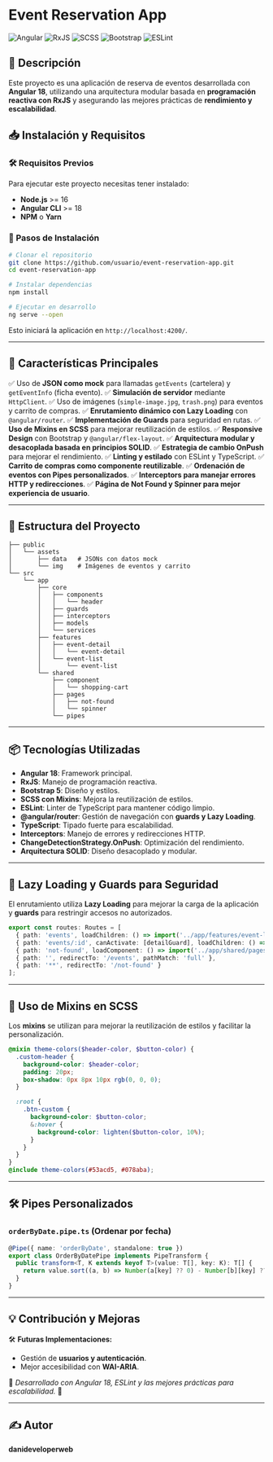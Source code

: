 # Event Reservation App

![Angular](https://img.shields.io/badge/Angular-18-red?logo=angular)
![RxJS](https://img.shields.io/badge/RxJS-7-purple?logo=ReactiveX)
![SCSS](https://img.shields.io/badge/SCSS-Style-blue)
![Bootstrap](https://img.shields.io/badge/Bootstrap-5-blueviolet)
![ESLint](https://img.shields.io/badge/ESLint-Linted-green?logo=eslint)

## 📌 Descripción
Este proyecto es una aplicación de reserva de eventos desarrollada con **Angular 18**, utilizando una arquitectura modular basada en **programación reactiva con RxJS** y asegurando las mejores prácticas de **rendimiento y escalabilidad**.

## 📥 Instalación y Requisitos
### 🛠 Requisitos Previos
Para ejecutar este proyecto necesitas tener instalado:
- **Node.js** >= 16
- **Angular CLI** >= 18
- **NPM** o **Yarn**

### 🚀 Pasos de Instalación
```sh
# Clonar el repositorio
git clone https://github.com/usuario/event-reservation-app.git
cd event-reservation-app

# Instalar dependencias
npm install

# Ejecutar en desarrollo
ng serve --open
```

Esto iniciará la aplicación en `http://localhost:4200/`.

---

## 🚀 Características Principales
✅ Uso de **JSON como mock** para llamadas `getEvents` (cartelera) y `getEventInfo` (ficha evento).
✅ **Simulación de servidor** mediante `HttpClient`.
✅ Uso de imágenes (`simple-image.jpg`, `trash.png`) para eventos y carrito de compras.
✅ **Enrutamiento dinámico con Lazy Loading** con `@angular/router`.
✅ **Implementación de Guards** para seguridad en rutas.
✅ **Uso de Mixins en SCSS** para mejorar reutilización de estilos.
✅ **Responsive Design** con Bootstrap y `@angular/flex-layout`.
✅ **Arquitectura modular y desacoplada basada en principios SOLID**.
✅ **Estrategia de cambio OnPush** para mejorar el rendimiento.
✅ **Linting y estilado** con ESLint y TypeScript.
✅ **Carrito de compras como componente reutilizable**.
✅ **Ordenación de eventos con Pipes personalizados**.
✅ **Interceptors para manejar errores HTTP y redirecciones**.
✅ **Página de Not Found y Spinner para mejor experiencia de usuario**.

---

## 📂 Estructura del Proyecto
```plaintext
├── public
│   └── assets
│       ├── data   # JSONs con datos mock
│       └── img    # Imágenes de eventos y carrito
└── src
    └── app
        ├── core
        │   ├── components
        │   │   └── header
        │   ├── guards
        │   ├── interceptors
        │   ├── models
        │   └── services
        ├── features
        │   ├── event-detail
        │   │   └── event-detail
        │   └── event-list
        │       └── event-list
        └── shared
            ├── component
            │   └── shopping-cart
            ├── pages
            │   ├── not-found
            │   └── spinner
            └── pipes
```

---

## 📦 Tecnologías Utilizadas
- **Angular 18**: Framework principal.
- **RxJS**: Manejo de programación reactiva.
- **Bootstrap 5**: Diseño y estilos.
- **SCSS con Mixins**: Mejora la reutilización de estilos.
- **ESLint**: Linter de TypeScript para mantener código limpio.
- **@angular/router**: Gestión de navegación con **guards y Lazy Loading**.
- **TypeScript**: Tipado fuerte para escalabilidad.
- **Interceptors**: Manejo de errores y redirecciones HTTP.
- **ChangeDetectionStrategy.OnPush**: Optimización del rendimiento.
- **Arquitectura SOLID**: Diseño desacoplado y modular.

---

## 🔀 Lazy Loading y Guards para Seguridad
El enrutamiento utiliza **Lazy Loading** para mejorar la carga de la aplicación y **guards** para restringir accesos no autorizados.
```typescript
export const routes: Routes = [
  { path: 'events', loadChildren: () => import('../app/features/event-list/event-list.module').then(m => m.EventListModule) },
  { path: 'events/:id', canActivate: [detailGuard], loadChildren: () => import('../app/features/event-detail/event-detail.module').then(m => m.EventDetailModule) },
  { path: 'not-found', loadComponent: () => import('../app/shared/pages/not-found/not-found.component').then(m => m.NotFoundComponent) },
  { path: '', redirectTo: '/events', pathMatch: 'full' },
  { path: '**', redirectTo: '/not-found' }
];
```

---

## 🎨 Uso de Mixins en SCSS
Los **mixins** se utilizan para mejorar la reutilización de estilos y facilitar la personalización.
```scss
@mixin theme-colors($header-color, $button-color) {
  .custom-header {
    background-color: $header-color;
    padding: 20px;
    box-shadow: 0px 8px 10px rgb(0, 0, 0);
  }

  :root {
    .btn-custom {
      background-color: $button-color;
      &:hover {
        background-color: lighten($button-color, 10%);
      }
    }
  }
}
@include theme-colors(#53acd5, #078aba);
```

---

## 🛠 Pipes Personalizados
### `orderByDate.pipe.ts` (Ordenar por fecha)
```typescript
@Pipe({ name: 'orderByDate', standalone: true })
export class OrderByDatePipe implements PipeTransform {
  public transform<T, K extends keyof T>(value: T[], key: K): T[] {
    return value.sort((a, b) => Number(a[key] ?? 0) - Number[b][key] ?? 0);
  }
}
```

---

## 💡 Contribución y Mejoras
🛠 **Futuras Implementaciones:**
- Gestión de **usuarios y autenticación**.
- Mejor accesibilidad con **WAI-ARIA**.

📌 _Desarrollado con Angular 18, ESLint y las mejores prácticas para escalabilidad._ 🚀

---

## ✍️ Autor
**danideveloperweb**

